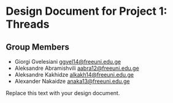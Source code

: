 Design Document for Project 1: Threads
======================================

## Group Members

* Giorgi Gvelesiani <ggvel14@freeuni.edu.ge>
* Aleksandre Abramishvili <aabra12@freeuni.edu.ge>
* Aleksandre Kakhidze <alkakh14@freeuni.edu.ge>
* Alexander Nakaidze <anaka13@freeuni.edu.ge>

Replace this text with your design document.
